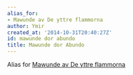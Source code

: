 ```yaml
---
alias_for:
- Mawunde av De yttre flammorna
author: Ymir
created_at: '2014-10-31T20:40:27Z'
id: mawunde dor abundo
title: Mawunde dor Abundo
---
```

Alias for [Mawunde av De yttre flammorna]

  [Mawunde av De yttre flammorna]: Mawunde_av_De_yttre_flammorna